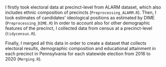 I firstly took electoral data at precinct-level from ALARM dataset, which also includes ethnic composition of precincts (`Preprocessing_ALARM.R`).
Then, I took estimates of candidates' ideological positions as estimated by DIME (`Preprocessing_DIME.R`)
In order to account also for other demographic features of the precinct, I collected data from census at a precinct-level (`tidycensus.R`).

Finally, I merged all this data in order to create a dataset that collects electoral results, demographic composition and educational attainment in each precinct in Pennsylvania for each statewide election from 2016 to 2020 (`Merging.R`).
